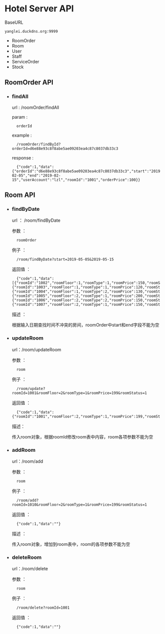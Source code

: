 # Hotel Server API 

BaseURL

``
yanglei.duckdns.org:9999
``

- RoomOrder
- Room
- User
- Staff
- ServiceOrder
- Stock

## RoomOrder API 

- ### findAll

    url : /roomOrder/findAll
    
    param :
    
        orderId
    
    example :
    
        /roomOrder/findById?orderId=d6e88e93c8f8abe5ae09203ea4c87c8037db33c3
    
    response :  
    
        {"code":1,"data":{"orderId":"d6e88e93c8f8abe5ae09203ea4c87c8037db33c3","start":"2019-02-05","end":"2019-02-15","userAccount":"lzl","roomId":"1001","orderPrice":100}}
        
        
        
        
## Room API

- ### findByDate

    url ： /room/findByDate
    
    参数 ：
    
        roomOrder
        
     例子 ：
     
        /room/findByDate?start=2019-05-05&2019-05-15
        
     返回值 ：
     
        {"code":1,"data":[{"roomId":"1002","roomFloor":1,"roomType":1,"roomPrice":150,"roomStatus":0},{"roomId":"1003","roomFloor":1,"roomType":1,"roomPrice":120,"roomStatus":0},{"roomId":"1004","roomFloor":1,"roomType":2,"roomPrice":130,"roomStatus":1},{"roomId":"1005","roomFloor":2,"roomType":1,"roomPrice":200,"roomStatus":2},{"roomId":"1006","roomFloor":2,"roomType":2,"roomPrice":150,"roomStatus":1},{"roomId":"1007","roomFloor":2,"roomType":1,"roomPrice":150,"roomStatus":1}]}
     
     描述 ：
     
     根据输入日期查找时间不冲突的房间，roomOrder中start和end字段不能为空
     
     
- ### updateRoom
    
    url：/room/updateRoom
    
    参数 ：
    
        room
        
     例子 ：
     
        /room/update?roomId=1001&roomFloor=2&roomType=1&roomPrice=199&roomStatus=1
        
     返回值 ：
     
        {"code":1,"data":{"roomId":"1001","roomFloor":2,"roomType":1,"roomPrice":199,"roomStatus":1}}
     
     描述：
     
     传入room对象，根据roomId修改room表中内容，room各项参数不能为空
     

- ### addRoom

    url：/room/add
    
    参数 ：
    
        room
        
    例子 ：
    
        /room/add?roomId=1010&roomFloor=2&roomType=1&roomPrice=199&roomStatus=1
        
    返回值 ：
    
        {"code":1,"data":""}
        
    描述 ：
    
    传入room对象，增加到room表中，room的各项参数不能为空
    
    
- ### deleteRoom

    url：/room/delete
    
    参数 ：
    
        room
        
    例子 ：
    
        /room/delete?roomId=1001
        
    返回值 ：
    
        {"code":1,"data":""}
        
        
    